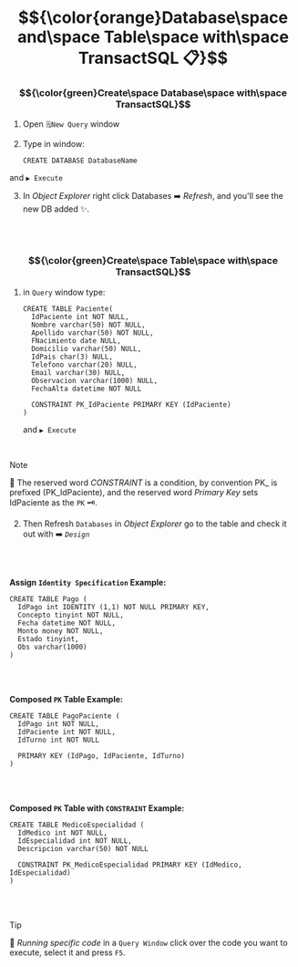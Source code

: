 # $${\color{orange}Database\space and\space Table\space with\space TransactSQL 📋}$$

### $${\color{green}Create\space Database\space with\space TransactSQL}$$

1. Open `🗒️New Query` window

2. Type in window:

       CREATE DATABASE DatabaseName
and `▶ Execute`

3. In *Object Explorer* right click Databases ➡️ *Refresh*, and you'll see the new DB added ✨.

<br><br>

### $${\color{green}Create\space Table\space with\space TransactSQL}$$

1.  in `Query` window type:

        CREATE TABLE Paciente(
          IdPaciente int NOT NULL,
          Nombre varchar(50) NOT NULL,
          Apellido varchar(50) NOT NULL,
          FNacimiento date NULL,
          Domicilio varchar(50) NULL,
          IdPais char(3) NULL,
          Telefono varchar(20) NULL,
          Email varchar(30) NULL,
          Observacion varchar(1000) NULL,
          FechaAlta datetime NOT NULL
          
          CONSTRAINT PK_IdPaciente PRIMARY KEY (IdPaciente)
        )
    and `▶ Execute`

<br>

> [!NOTE]
> 📝
> The reserved word *CONSTRAINT* is a condition, by convention PK_ is prefixed (PK_IdPaciente), and the reserved word *Primary Key* sets IdPaciente as the `PK` 🗝️.

2. Then Refresh `Databases` in *Object Explorer* go to the table and check it out with ➡️ *`Design`*

<br><br>

**Assign `Identity Specification` Example:**

    CREATE TABLE Pago (
      IdPago int IDENTITY (1,1) NOT NULL PRIMARY KEY,
      Concepto tinyint NOT NULL,
      Fecha datetime NOT NULL,
      Monto money NOT NULL,
      Estado tinyint,
      Obs varchar(1000)
    )

<br><br>

**Composed `PK` Table Example:**

    CREATE TABLE PagoPaciente (
      IdPago int NOT NULL,
      IdPaciente int NOT NULL,
      IdTurno int NOT NULL

      PRIMARY KEY (IdPago, IdPaciente, IdTurno)
    )

<br><br>

**Composed `PK` Table with `CONSTRAINT` Example:**

    CREATE TABLE MedicoEspecialidad (
      IdMedico int NOT NULL,
      IdEspecialidad int NOT NULL,
      Descripcion varchar(50) NOT NULL

      CONSTRAINT PK_MedicoEspecialidad PRIMARY KEY (IdMedico, IdEspecialidad)
    )

<br><br>

> [!TIP]
> 🧠
> *Running specific code* in a `Query Window` click over the code you want to execute, select it and press `F5`.